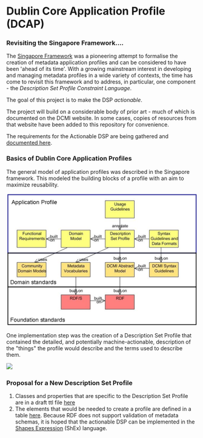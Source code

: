 # Dublin Core Application Profile (DCAP)
### Revisiting the Singapore Framework....

The [Singapore Framework](http://dublincore.org/documents/singapore-framework/) was a pioneering attempt to formalise the creation of metadata application profiles and can be considered to have been 'ahead of its time'. With a growing mainstream interest in developing and managing metadata profiles in a wide variety of contexts, the time has come to revisit this framework and to address, in particular, one component - the *Description Set Profile Constraint Language*.

The goal of this project is to make the DSP *actionable*.

The project will build on a considerable body of prior art - much of which is documented on the DCMI website. In some cases, copies of resources from that website have been added to this repository for convenience.

The requirements for the Actionable DSP are being gathered and [documented here](requirements.md).

### Basics of Dublin Core Application Profiles

The general model of application profiles was described in the Singapore framework. This modeled the building blocks of a profile with an aim to maximize reusability. 

![](prior_art/singapore-framework.png)

One implementation step was the creation of a Description Set Profile that contained the detailed, and potentially machine-actionable, description of the "things" the profile would describe and the terms used to describe them.

![](http://www.dublincore.org/specifications/dublin-core/dc-dsp/2008-03-31/dsp-uml.png)

### Proposal for a New Description Set Profile

1. Classes and properties that are specific to the Description Set Profile are in a draft ttl file [here](dsp.ttl)
1. The elements that would be needed to create a profile are defined in a table [here](schemaList.csv). Because RDF does not support validation of metadata schemas, it is hoped that the actionable DSP can be implemented in the [Shapes Expression](http://shex.io/) (ShEx) language.
